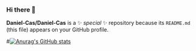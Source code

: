 ### Hi there 👋


**Daniel-Cas/Daniel-Cas** is a ✨ _special_ ✨ repository because its `README.md` (this file) appears on your GitHub profile.

#[![Anurag's GitHub stats](https://github-readme-stats.vercel.app/api?username=anuraghazra)](https://github.com/anuraghazra/github-readme-stats)
